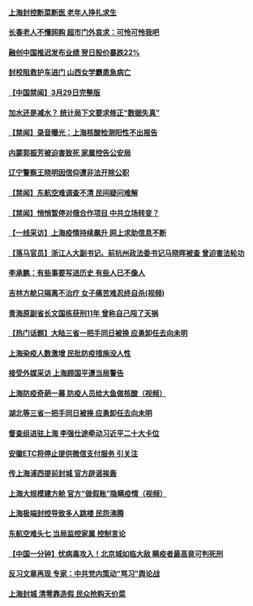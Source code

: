 #### [上海封控断菜断医 老年人挣扎求生](../pages/prog204/a103386832.md) 
#### [长春老人不懂网购 超市门外哀求：可怜可怜我吧](../pages/prog204/a103386795.md) 
#### [融创中国推迟发布业绩 翌日股价暴跌22%](../pages/prog204/a103386786.md) 
#### [封校阻救护车进门 山西女学霸患急病亡](../pages/prog204/a103386773.md) 
#### [【中国禁闻】3月29日完整版](../pages/prog204/a103386721.md) 
#### [加水还是减水？ 统计局下文要求修正“数据失真”](../pages/prog204/a103386704.md) 
#### [【禁闻】录音曝光：上海核酸检测阳性不出报告](../pages/prog204/a103386711.md) 
#### [内蒙郭振芳被迫害致死 家属控告公安局](../pages/prog204/a103386333.md) 
#### [辽宁警察王晓明因信仰遭非法开除公职](../pages/prog204/a103385515.md) 
#### [【禁闻】东航空难调查不清 民间疑问难解](../pages/prog204/a103386665.md) 
#### [【禁闻】悄悄暂停对俄合作项目 中共立场转变？](../pages/prog204/a103386656.md) 
#### [【一线采访】上海疫情持续飙升 网上求助信息不断](../pages/prog204/a103386640.md) 
#### [【落马官员】浙江人大副书记、前杭州政法委书记马晓晖被查 曾迫害法轮功](../pages/prog204/a103386643.md) 
#### [李承鹏：有些事要写进历史 有些人已不像人](../pages/prog204/a103386614.md) 
#### [吉林方舱只隔离不治疗 女子痛苦难忍终自杀(视频)](../pages/prog204/a103386586.md) 
#### [青海原副省长文国栋获刑11年 曾称自己闯了天祸](../pages/prog204/a103386454.md) 
#### [【热门话题】大陆三省一把手同日被换 应勇卸任去向未明](../pages/prog204/a103386501.md) 
#### [上海染疫人数激增 民批防疫措施没人性](../pages/prog204/a103386468.md) 
#### [接受外媒采访 上海顾国平遭当局警告](../pages/prog204/a103386455.md) 
#### [上海防疫奇葩一幕 防疫人员给大鱼做核酸（视频）](../pages/prog204/a103386451.md) 
#### [湖北等三省一把手同日被换 应勇卸任去向未明](../pages/prog204/a103386424.md) 
#### [督查组进驻上海 李强仕途牵动习近平二十大卡位](../pages/prog204/a103386434.md) 
#### [安徽ETC将停止提供微信支付服务 引关注](../pages/prog204/a103386384.md) 
#### [传上海浦西提前封城 官方辟谣挨轰](../pages/prog204/a103386399.md) 
#### [上海大规模建方舱 官方“做假账”隐瞒疫情（视频）](../pages/prog204/a103386322.md) 
#### [上海极端封控导致多人跳楼 民怨沸腾](../pages/prog204/a103386292.md) 
#### [东航空难头七 当局监控家属 控制言论](../pages/prog204/a103386237.md) 
#### [【中国一分钟】忧病毒攻入！北京城如临大敌 瞒疫者最高竟可判死刑](../pages/prog204/a103385969.md) 
#### [反习文章再现 专家：中共党内策动“骂习”舆论战](../pages/prog204/a103386191.md) 
#### [上海封城 清零靠造假 民众抢购天价菜](../pages/prog204/a103385992.md) 
